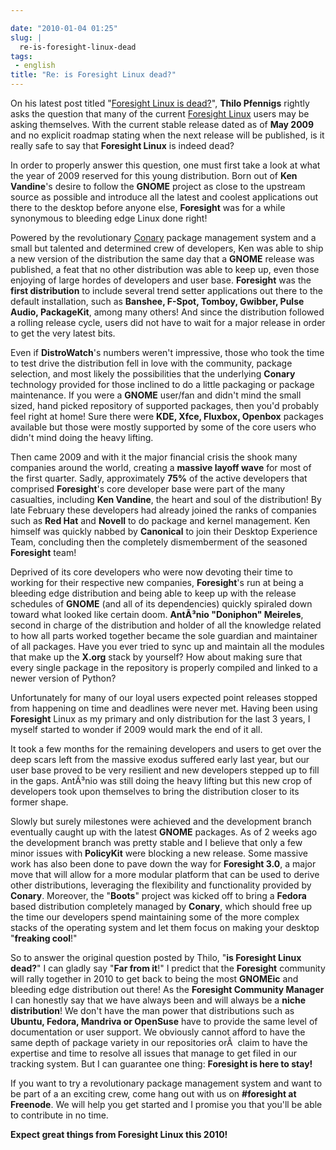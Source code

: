 ```yaml
---

date: "2010-01-04 01:25"
slug: |
  re-is-foresight-linux-dead
tags:
 - english
title: "Re: is Foresight Linux dead?"
---
```


On his latest post titled "[Foresight Linux is
dead?](http://vinci.wordpress.com/2009/12/30/foresight-linux-is-dead/)",
**Thilo Pfennigs** rightly asks the question that many of the current
[Foresight Linux](http://foresightlinux.org) users may be asking
themselves. With the current stable release dated as of **May 2009** and
no explicit roadmap stating when the next release will be published, is
it really safe to say that **Foresight Linux** is indeed dead?

In order to properly answer this question, one must first take a look at
what the year of 2009 reserved for this young distribution. Born out of
**Ken Vandine**\'s desire to follow the **GNOME** project as close to
the upstream source as possible and introduce all the latest and coolest
applications out there to the desktop before anyone else, **Foresight**
was for a while synonymous to bleeding edge Linux done right!

Powered by the revolutionary
[Conary](http://en.wikipedia.org/wiki/Conary_(package_manager)) package
management system and a small but talented and determined crew of
developers, Ken was able to ship a new version of the distribution the
same day that a **GNOME** release was published, a feat that no other
distribution was able to keep up, even those enjoying of large hordes of
developers and user base. **Foresight** was the **first distribution**
to include several trend setter applications out there to the default
installation, such as **Banshee, F-Spot, Tomboy, Gwibber, Pulse Audio,
PackageKit**, among many others! And since the distribution followed a
rolling release cycle, users did not have to wait for a major release in
order to get the very latest bits.

Even if **DistroWatch**\'s numbers weren\'t impressive, those who took
the time to test drive the distribution fell in love with the community,
package selection, and most likely the possibilities that the underlying
**Conary** technology provided for those inclined to do a little
packaging or package maintenance. If you were a **GNOME** user/fan and
didn't mind the small sized, hand picked repository of supported
packages, then you'd probably feel right at home! Sure there were **KDE,
Xfce, Fluxbox, Openbox** packages available but those were mostly
supported by some of the core users who didn't mind doing the heavy
lifting.

Then came 2009 and with it the major financial crisis the shook many
companies around the world, creating a **massive layoff wave** for most
of the first quarter. Sadly, approximately **75%** of the active
developers that comprised **Foresight**\'s core developer base were part
of the many casualties, including **Ken Vandine**, the heart and soul of
the distribution! By late February these developers had already joined
the ranks of companies such as **Red Hat** and **Novell** to do package
and kernel management. Ken himself was quickly nabbed by **Canonical**
to join their Desktop Experience Team, concluding then the completely
dismemberment of the seasoned **Foresight** team!

Deprived of its core developers who were now devoting their time to
working for their respective new companies, **Foresight**\'s run at
being a bleeding edge distribution and being able to keep up with the
release schedules of **GNOME** (and all of its dependencies) quickly
spiraled down toward what looked like certain doom. **AntÃ³nio
"Doniphon" Meireles**, second in charge of the distribution and holder
of all the knowledge related to how all parts worked together became the
sole guardian and maintainer of all packages. Have you ever tried to
sync up and maintain all the modules that make up the **X.org** stack by
yourself? How about making sure that every single package in the
repository is properly compiled and linked to a newer version of Python?

Unfortunately for many of our loyal users expected point releases
stopped from happening on time and deadlines were never met. Having been
using **Foresight** Linux as my primary and only distribution for the
last 3 years, I myself started to wonder if 2009 would mark the end of
it all.

It took a few months for the remaining developers and users to get over
the deep scars left from the massive exodus suffered early last year,
but our user base proved to be very resilient and new developers stepped
up to fill in the gaps. AntÃ³nio was still doing the heavy lifting but
this new crop of developers took upon themselves to bring the
distribution closer to its former shape.

Slowly but surely milestones were achieved and the development branch
eventually caught up with the latest **GNOME** packages. As of 2 weeks
ago the development branch was pretty stable and I believe that only a
few minor issues with **PolicyKit** were blocking a new release. Some
massive work has also been done to pave down the way for **Foresight
3.0**, a major move that will allow for a more modular platform that can
be used to derive other distributions, leveraging the flexibility and
functionality provided by **Conary**. Moreover, the "**Boots**\" project
was kicked off to bring a **Fedora** based distribution completely
managed by **Conary**, which should free up the time our developers
spend maintaining some of the more complex stacks of the operating
system and let them focus on making your desktop "**freaking cool**!"

So to answer the original question posted by Thilo, "**is Foresight
Linux dead?**\" I can gladly say \"**Far from it**!" I predict that the
**Foresight** community will rally together in 2010 to get back to being
the most **GNOMEic** and bleeding edge distribution out there! As the
**Foresight Community Manager** I can honestly say that we have always
been and will always be a **niche distribution**! We don't have the man
power that distributions such as **Ubuntu, Fedora, Mandriva or
OpenSuse** have to provide the same level of documentation or user
support. We obviously cannot afford to have the same depth of package
variety in our repositories orÂ  claim to have the expertise and time to
resolve all issues that manage to get filed in our tracking system. But
I can guarantee one thing: **Foresight is here to stay!**

If you want to try a revolutionary package management system and want to
be part of a an exciting crew, come hang out with us on **\#foresight at
Freenode**. We will help you get started and I promise you that you'll
be able to contribute in no time.

**Expect great things from Foresight Linux this 2010!**
